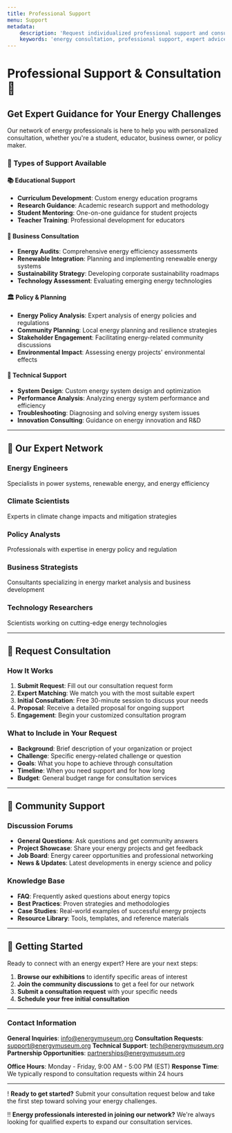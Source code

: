 ```yaml
---
title: Professional Support
menu: Support
metadata:
    description: 'Request individualized professional support and consultation from energy experts'
    keywords: 'energy consultation, professional support, expert advice, energy solutions'
---
```


# Professional Support & Consultation 🤝

## Get Expert Guidance for Your Energy Challenges

Our network of energy professionals is here to help you with personalized consultation, whether you're a student, educator, business owner, or policy maker.

### 🎯 Types of Support Available

#### 📚 Educational Support
- **Curriculum Development**: Custom energy education programs
- **Research Guidance**: Academic research support and methodology
- **Student Mentoring**: One-on-one guidance for student projects
- **Teacher Training**: Professional development for educators

#### 🏢 Business Consultation
- **Energy Audits**: Comprehensive energy efficiency assessments
- **Renewable Integration**: Planning and implementing renewable energy systems
- **Sustainability Strategy**: Developing corporate sustainability roadmaps
- **Technology Assessment**: Evaluating emerging energy technologies

#### 🏛️ Policy & Planning
- **Energy Policy Analysis**: Expert analysis of energy policies and regulations
- **Community Planning**: Local energy planning and resilience strategies
- **Stakeholder Engagement**: Facilitating energy-related community discussions
- **Environmental Impact**: Assessing energy projects' environmental effects

#### 🔬 Technical Support
- **System Design**: Custom energy system design and optimization
- **Performance Analysis**: Analyzing energy system performance and efficiency
- **Troubleshooting**: Diagnosing and solving energy system issues
- **Innovation Consulting**: Guidance on energy innovation and R&D

---

## 🌟 Our Expert Network

### Energy Engineers
Specialists in power systems, renewable energy, and energy efficiency

### Climate Scientists
Experts in climate change impacts and mitigation strategies

### Policy Analysts
Professionals with expertise in energy policy and regulation

### Business Strategists
Consultants specializing in energy market analysis and business development

### Technology Researchers
Scientists working on cutting-edge energy technologies

---

## 📝 Request Consultation

### How It Works

1. **Submit Request**: Fill out our consultation request form
2. **Expert Matching**: We match you with the most suitable expert
3. **Initial Consultation**: Free 30-minute session to discuss your needs
4. **Proposal**: Receive a detailed proposal for ongoing support
5. **Engagement**: Begin your customized consultation program

### What to Include in Your Request

- **Background**: Brief description of your organization or project
- **Challenge**: Specific energy-related challenge or question
- **Goals**: What you hope to achieve through consultation
- **Timeline**: When you need support and for how long
- **Budget**: General budget range for consultation services

---

## 💬 Community Support

### Discussion Forums
- **General Questions**: Ask questions and get community answers
- **Project Showcase**: Share your energy projects and get feedback
- **Job Board**: Energy career opportunities and professional networking
- **News & Updates**: Latest developments in energy science and policy

### Knowledge Base
- **FAQ**: Frequently asked questions about energy topics
- **Best Practices**: Proven strategies and methodologies
- **Case Studies**: Real-world examples of successful energy projects
- **Resource Library**: Tools, templates, and reference materials

---

## 🚀 Getting Started

Ready to connect with an energy expert? Here are your next steps:

1. **Browse our exhibitions** to identify specific areas of interest
2. **Join the community discussions** to get a feel for our network
3. **Submit a consultation request** with your specific needs
4. **Schedule your free initial consultation**

---

### Contact Information

**General Inquiries**: info@energymuseum.org
**Consultation Requests**: support@energymuseum.org
**Technical Support**: tech@energymuseum.org
**Partnership Opportunities**: partnerships@energymuseum.org

**Office Hours**: Monday - Friday, 9:00 AM - 5:00 PM (EST)
**Response Time**: We typically respond to consultation requests within 24 hours

---

! **Ready to get started?** Submit your consultation request below and take the first step toward solving your energy challenges.

!! **Energy professionals interested in joining our network?** We're always looking for qualified experts to expand our consultation services.